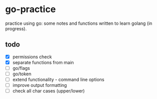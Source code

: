 # go-practice
practice using go: some notes and functions written to learn golang (in progress).

## todo
- [x] permissions check
- [x] separate functions from main
- [ ] go/flags
- [ ] go/token
- [ ] extend functionality - command line options
- [ ] improve output formatting
- [ ] check all char cases (upper/lower)